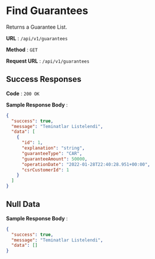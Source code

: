 # Find Guarantees

Returns a Guarantee List.

**URL** : `/api/v1/guarantees`

**Method** : `GET`

**Request URL** : `/api/v1/guarantees`

## Success Responses

**Code** : `200 OK`

**Sample Response Body** :

```json
{
  "success": true,
  "message": "Teminatlar Listelendi",
  "data": [
    {
      "id": 1,
      "explanation": "string",
      "guaranteeType": "CAR",
      "guaranteeAmount": 50000,
      "operationDate": "2022-01-28T22:40:28.951+00:00",
      "csrCustomerId": 1
    }
  ]
}
```

## Null Data

**Sample Response Body** :

```json
{
  "success": true,
  "message": "Teminatlar Listelendi",
  "data": []
}
```